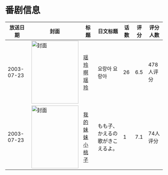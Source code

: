 # 番剧信息

|放送日期|封面|标题|日文标题|话数|评分|评分人数|
|---|---|---|---|---|---|---|
|2003-07-23|<img src="https://lain.bgm.tv/pic/cover/c/1a/82/13207_3gFj2.jpg" alt="封面" style="width:150px;height:200px;object-fit:cover;">|[瑶玲啊瑶玲](https://bangumi.tv/subject/13207)|요랑아 요랑아|26|6.5|478人评分|
|2003-07-23|<img src="https://lain.bgm.tv/pic/cover/c/b1/ba/37531_baLqj.jpg" alt="封面" style="width:150px;height:200px;object-fit:cover;">|[我的妹妹小桃子](https://bangumi.tv/subject/37531)|もも子、かえるの歌がきこえるよ。|1|7.1|74人评分|
